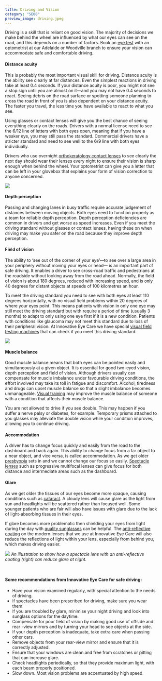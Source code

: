 ```yaml
---
title: Driving and Vision
category: "SE08"
preview_image: driving.jpeg
---
```

<div class="employee-heading">
<p>Driving is a skill that is reliant on good vision. The majority of decisions we make behind the wheel are influenced by what our eyes can see on the road, and this depends on a number of factors. Book an <a href="/what-we-do/eye-exam">eye test</a> with an optometrist at our Adelaide or Woodville branch to ensure your vision can accommodate safe and comfortable driving.</p>
</div> 

#### Distance acuity

This is probably the most important visual skill for driving. Distance acuity is the ability see clearly at far distances. Even the simplest reactions in driving take at least 0.4 seconds. If your distance acuity is poor, you might not see a stop sign until you are almost on it—and you may not have 0.4 seconds to react. Seeing debris on the road surface or spotting someone planning to cross the road in front of you is also dependent on your distance acuity. The faster you travel, the less time you have available to react to what you see. 

Using glasses or contact lenses will give you the best chance of seeing everything clearly on the roads. Drivers with a normal license need to see the 6/12 line of letters with both eyes open, meaning that if you have a weaker eye, you may still pass the standard. Commercial drivers have a stricter standard and need to see well to the 6/9 line with both eyes individually. 

Drivers who use overnight [orthokeratology contact lenses](/what-we-do/orthokeratology) to see clearly the next day should wear their lenses every night to ensure their vision is sharp enough when behind the wheel. Your optometrist can give you a letter that can be left in your glovebox that explains your form of vision correction to anyone concerned.

![](/uploads/driving-letter-chart.jpg)

#### Depth perception

Passing and changing lanes in busy traffic require accurate judgement of distances between moving objects. Both eyes need to function properly as a team for reliable depth perception. Depth perception deficiencies are common in drivers and get worse as speed increases. Even if you meet the driving standard without glasses or contact lenses, having these on when driving may make you safer on the road because they improve depth perception.

#### Field of vision

The ability to ‘see out of the corner of your eye’—to see over a large area in your periphery without moving your eyes or head— is an important part of safe driving. It enables a driver to see cross-road traffic and pedestrians at the roadside without looking away from the road ahead. Normally, the field of vision is about 180 degrees, reduced with increasing speed, and is only 40 degrees for distant objects at speeds of 100 kilometres an hour. 

To meet the driving standard you need to see with both eyes at least 110 degrees horizontally, with no visual field problems within 20 degrees of where your eyes point. This means patients with vision in only one eye may still meet the driving standard but with require a period of time (usually 3 months) to adapt to only using one eye first if it is a new condition. Patients with conditions like glaucoma may not meet this standard due to loss of their peripheral vision. At Innovative Eye Care we have special [visual field testing machines](/what-we-do/visual-field-testing) that can check if you meet this driving standard.

![](/uploads/driving-and-vision.jpeg)

#### Muscle balance

Good muscle balance means that both eyes can be pointed easily and simultaneously at a given object. It is essential for good two-eyed vision, depth perception and field of vision. Although drivers usually can compensate for muscle imbalance under favourable driving conditions, the effort involved may take its toll in fatigue and discomfort. Alcohol, tiredness and drugs can upset muscle balance so that a slight imbalance becomes unmanageable. [Visual training](/what-we-do/vision-training) may improve the muscle balance of someone with a condition that affects their muscle balance.

You are not allowed to drive if you see double. This may happen if you suffer a nerve palsy or diabetes, for example. Temporary prisms attached to you glasses may alleviate the double vision while your condition improves, allowing you to continue driving.

#### Accommodation

A driver has to change focus quickly and easily from the road to the dashboard and back again. This ability to change focus from a far object to a near object, and vice versa, is called accommodation. As we get older [presbyopia](/what-we-do/presbyopia) sets in and we cannot change our focus so easily. [Spectacle lenses](/what-we-do/spectacle-lenses) such as progressive multifocal lenses can give focus for both distance and intermediate areas such as the dashboard.

#### Glare

As we get older the tissues of our eyes become more opaque, causing conditions such as [cataract](/what-we-do/cataract). A cloudy lens will cause glare as the light from sun and headlights will be scattered rather than focused well. Some younger patients who are fair will also have issues with glare due to the lack of light-absorbing tissues in their eyes.

If glare becomes more problematic then shielding your eyes from light during the day with [quality sunglasses](/what-we-do/sunglasses) can be helpful. The [anti-reflective coating](/what-we-do/spectacle-lenses) on the modern lenses that we use at Innovative Eye Care will also reduce the reflections of light within your lens, especially from behind you, which makes driving easier.

![](/uploads/anti-glare-lenses.jpg)
_An illustration to show how a spectacle lens with an anti-reflective coating (right) can reduce glare at night._

<br>

#### Some recommendations from Innovative Eye Care for safe driving:

* Have your vision examined regularly, with special attention to the needs of driving.
* If spectacles have been prescribed for driving, make sure you wear them.
* If you are troubled by glare, minimise your night driving and look into sunglass options for the daytime.
* Compensate for poor field of vision by making good use of offside and rear -view mirrors and by turning your head to see objects at the side.
* If your depth perception is inadequate, take extra care when passing other cars.
* Remove objects from your rear-view mirror and ensure that it is correctly adjusted.
* Ensure that your windows are clean and free from scratches or pitting that can increase glare.
* Check headlights periodically, so that they provide maximum light, with each beam properly positioned.
* Slow down. Most vision problems are accentuated by high speed.
